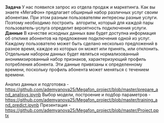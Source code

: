 **Задача**
У нас появился запрос из отдела продаж и маркетинга. Как вы знаете «МегаФон» предлагает обширный набор различных услуг своим абонентам. 
При этом разным пользователям интересны разные услуги. 
Поэтому необходимо построить  алгоритм, который для каждой пары пользователь-услуга определит вероятность подключения услуги.
**Данные**
В качестве исходных данных вам будет доступна информация об отклике абонентов на предложение подключения одной из услуг. 
Каждому пользователю может быть сделано несколько предложений в разное время, каждое из которых он может или принять, или отклонить.
Отдельным набором данных будет являться нормализованный анонимизированный набор признаков, характеризующий профиль потребления абонента. 
Эти данные привязаны к определенному времени, поскольку профиль абонента может меняться с течением времени.

Анализ данных и подготовка - https://github.com/ademyanova25/Megafon_project/blob/master/prepare_and_analisys.ipynb
Выбор модели, построение и подбор параметров - https://github.com/ademyanova25/Megafon_project/blob/master/training_and_predict.ipynb
Презентация - https://github.com/ademyanova25/Megafon_project/blob/master/Project.pptx


